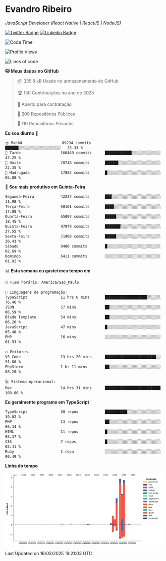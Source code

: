 # Evandro **Ribeiro**

*JavaScript Developer (React Native | ReactJS | NodeJS)*

[![Twitter Badge](https://img.shields.io/badge/-@ribeiroevandro-201B2D?style=flat-square&labelColor=201B2D&logo=twitter&logoColor=white&link=https://twitter.com/ribeiroevandro)](https://twitter.com/ribeiroevandro) 
[![Linkedin Badge](https://img.shields.io/badge/-Evandro%20Ribeiro-201B2D?style=flat-square&logo=Linkedin&logoColor=white&link=https://www.linkedin.com/in/ribeiroevandro)](https://www.linkedin.com/in/ribeiroevandro) 


<!--START_SECTION:waka-->
![Code Time](http://img.shields.io/badge/Code%20Time-4%2C332%20hrs%2048%20mins-blue)

![Profile Views](http://img.shields.io/badge/Visualizac%C3%B5es%20do%20perfil-3-blue)

![Lines of code](https://img.shields.io/badge/Desde%20o%20Hello%20World%20eu%20escrevi-175.7%20million%20linhas%20de%20c%C3%B3digo-blue)

**🐱 Meus dados no GitHub** 

> 📦 335.8 kB Usado no armazenamento do GitHub 
 > 
> 🏆 150 Contribuições no ano de 2025
 > 
> 💼 Aberto para contratação
 > 
> 📜 200 Repositórios Públicos 
 > 
> 🔑 119 Repositórios Privados 
 > 
**Eu sou diurno 🐤** 

```text
🌞 Manhã                  89234 commits       ██████░░░░░░░░░░░░░░░░░░░   25.33 % 
🌆 Tarde                  166469 commits      ████████████░░░░░░░░░░░░░   47.25 % 
🌃 Noite                  78748 commits       ██████░░░░░░░░░░░░░░░░░░░   22.35 % 
🌙 Madrugada              17882 commits       █░░░░░░░░░░░░░░░░░░░░░░░░   05.08 % 
```
📅 **Sou mais produtivo em Quinta-Feira** 

```text
Segunda-Feira            42227 commits       ███░░░░░░░░░░░░░░░░░░░░░░   11.98 % 
Terça-Feira              60161 commits       ████░░░░░░░░░░░░░░░░░░░░░   17.08 % 
Quarta-Feira             65007 commits       █████░░░░░░░░░░░░░░░░░░░░   18.45 % 
Quinta-Feira             97079 commits       ███████░░░░░░░░░░░░░░░░░░   27.55 % 
Sexta-Feira              71968 commits       █████░░░░░░░░░░░░░░░░░░░░   20.43 % 
Sábado                   9480 commits        █░░░░░░░░░░░░░░░░░░░░░░░░   02.69 % 
Domingo                  6411 commits        ░░░░░░░░░░░░░░░░░░░░░░░░░   01.82 % 
```


📊 **Esta semana eu gastei meu tempo em** 

```text
🕑︎ Fuso horário: America/Sao_Paulo

💬 Linguagens de programação: 
TypeScript               11 hrs 6 mins       ███████████████████░░░░░░   76.46 % 
JSON                     57 mins             ██░░░░░░░░░░░░░░░░░░░░░░░   06.59 % 
Blade Template           54 mins             ██░░░░░░░░░░░░░░░░░░░░░░░   06.26 % 
JavaScript               47 mins             █░░░░░░░░░░░░░░░░░░░░░░░░   05.40 % 
PHP                      16 mins             ░░░░░░░░░░░░░░░░░░░░░░░░░   01.93 % 

🔥 Editores: 
VS Code                  13 hrs 20 mins      ███████████████████████░░   91.80 % 
PhpStorm                 1 hr 11 mins        ██░░░░░░░░░░░░░░░░░░░░░░░   08.20 % 

💻 Sistema operacional: 
Mac                      14 hrs 31 mins      █████████████████████████   100.00 % 
```

**Eu geralmente programo em TypeScript** 

```text
TypeScript               80 repos            ██████████░░░░░░░░░░░░░░░   39.02 % 
PHP                      13 repos            ██░░░░░░░░░░░░░░░░░░░░░░░   06.34 % 
HTML                     11 repos            █░░░░░░░░░░░░░░░░░░░░░░░░   05.37 % 
CSS                      7 repos             █░░░░░░░░░░░░░░░░░░░░░░░░   03.41 % 
Ruby                     1 repo              ░░░░░░░░░░░░░░░░░░░░░░░░░   00.49 % 
```



**Linha do tempo**

![Lines of Code chart](https://raw.githubusercontent.com/ribeiroevandro/ribeiroevandro/main/assets/bar_graph.png)


 Last Updated on 16/03/2025 19:21:03 UTC
<!--END_SECTION:waka-->
